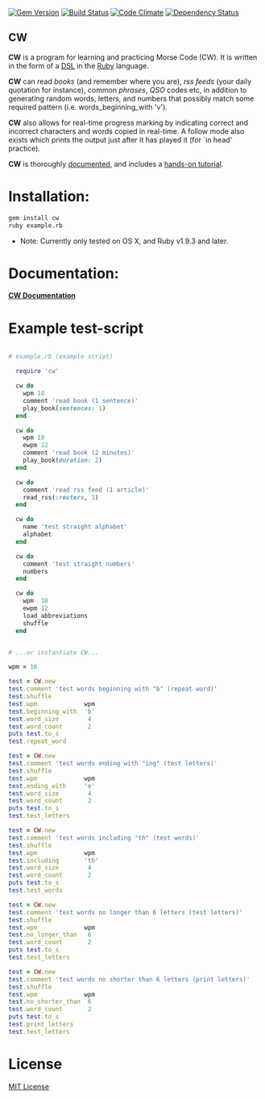 [![Gem Version](https://badge.fury.io/rb/cw.svg)](https://badge.fury.io/rb/cw)
[![Build Status](https://travis-ci.org/mjago/CW.svg?branch=master)](https://travis-ci.org/mjago/CW)
[![Code Climate](https://codeclimate.com/github/mjago/CW/badges/gpa.svg)](https://codeclimate.com/github/mjago/CW)
[![Dependency Status](https://gemnasium.com/badges/github.com/mjago/CW.svg)](https://gemnasium.com/github.com/mjago/CW)

## CW

**CW** is a program for learning and practicing Morse Code (CW). It is written in the form of a [DSL](https://en.wikipedia.org/wiki/Domain-specific_language/) in the [Ruby](https://www.ruby-lang.org/en/downloads/) language.

**CW** can read _books_ (and remember where you are), _rss feeds_ (your daily quotation for instance), common _phrases_, _QSO_ codes etc, in
addition to generating random words, letters, and numbers that possibly match some required pattern (i.e. words_beginning_with 'v').

**CW** also allows for real-time progress marking by indicating correct and incorrect characters and words copied in real-time. A follow mode also exists which prints the output just after it has played it (for `in head' practice).

**CW** is thoroughly [documented](http://mjago.github.io/CW/), and includes a [hands-on tutorial](http://mjago.github.io/CW/mydoc_five_common_words/).

# Installation:

```sh
gem install cw
ruby example.rb
```

 * Note: Currently only tested on OS X, and Ruby v1.9.3 and later.

# Documentation:

**[CW Documentation](http://mjago.github.io/CW/)**

# Example test-script

```ruby

# example.rb (example script)

  require 'cw'

  cw do
    wpm 18
    comment 'read book (1 sentence)'
    play_book(sentences: 1)
  end

  cw do
    wpm 18
    ewpm 12
    comment 'read book (2 minutes)'
    play_book(duration: 2)
  end

  cw do
    comment 'read rss feed (1 article)'
    read_rss(:reuters, 1)
  end

  cw do
    name 'test straight alphabet'
    alphabet
  end

  cw do
    comment 'test straight numbers'
    numbers
  end

  cw do
    wpm  18
    ewpm 12
    load_abbreviations
    shuffle
  end


# ...or instantiate CW...

wpm = 16

test = CW.new
test.comment 'test words beginning with "b" (repeat word)'
test.shuffle
test.wpm             wpm
test.beginning_with  'b'
test.word_size        4
test.word_count       2
puts test.to_s
test.repeat_word

test = CW.new
test.comment 'test words ending with "ing" (test letters)'
test.shuffle
test.wpm             wpm
test.ending_with     'e'
test.word_size        4
test.word_count       2
puts test.to_s
test.test_letters

test = CW.new
test.comment 'test words including "th" (test words)'
test.shuffle
test.wpm             wpm
test.including       'th'
test.word_size        4
test.word_count       2
puts test.to_s
test.test_words

test = CW.new
test.comment 'test words no longer than 6 letters (test letters)'
test.shuffle
test.wpm             wpm
test.no_longer_than   6
test.word_count       2
puts test.to_s
test.test_letters

test = CW.new
test.comment 'test words no shorter than 6 letters (print letters)'
test.shuffle
test.wpm             wpm
test.no_shorter_than  6
test.word_count       2
puts test.to_s
test.print_letters
test.test_letters

```

# License

[MIT License](https://raw.githubusercontent.com/mjago/CW/master/LICENSE)
